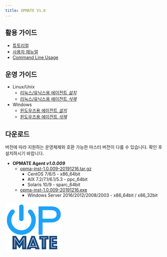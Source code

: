 ```yaml
---
title: OPMATE V1.0
---
```


## 활용 가이드

- [튜토리얼](QuickTutorial.html)
- [사용자 매뉴얼](Overview.html)
- [Command Line Usage](CliUsage.html)

## 운영 가이드
- Linux/Unix
  - [리눅스/유닉스용 에이전트 *설치*](InstallAgentLinux.html)
  - [리눅스/유닉스용 에이전트 *삭제*](UninstallAgentLinux.html)
- Windows
  - [윈도우즈용 에이전트 *설치*](InstallAgentWindows.html)
  - [윈도우즈용 에이전트 *삭제*](UninstallAgentWindows.html)

## 다운로드

버전에 따라 지원하는 운영체제와 호환 가능한 마스터 버전이 다를 수 있습니다. 확인 후 설치하시기 바랍니다.

- **OPMATE Agent _v1.0.009_**
  - [opma-inst-1.0.009-20191216.tar.gz](download/opma-inst-1.0.009-20191216.tar.gz)
    - CentOS 7/6/5 - x86_64bit
    - AIX 7.2/7.1/6.1/5.3 - ppc_64bit
    - Solaris 10/9 - sparc_64bit
  - [opma-inst-1.0.009-20191216.exe](download/opma-inst-1.0.009-20191216.exe_)
    - Windows Server 2016/2012/2008/2003 - x86_64bit / x86_32bit

![Alt text](/img/poweron.png)
